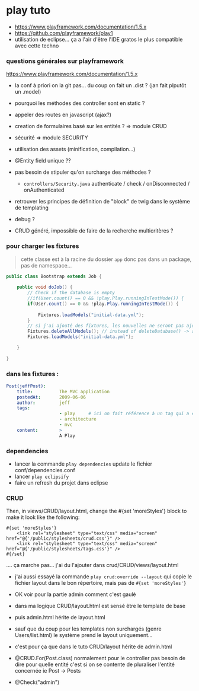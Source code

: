# play tuto

- https://www.playframework.com/documentation/1.5.x
- https://github.com/playframework/play1
- utilisation de eclipse... ça a l'air d'être l'IDE gratos le plus compatible avec cette techno


### questions générales sur playframework

https://www.playframework.com/documentation/1.5.x

- la conf à priori on la git pas... du coup on fait un .dist ? (jan fait plputôt un .model)
- pourquoi les méthodes des controller sont en static ?
- appeler des routes en javascript (ajax?)
- creation de formulaires basé sur les entités ? => module CRUD
- sécurité => module SECURITY
- utilisation des assets (minification, compilation...)
- @Entity field unique ??
- pas besoin de stipuler qu'on surcharge des méthodes ?
  - `controllers/Security.java` authenticate / check / onDisconnected / onAuthenticated
  
- retrouver les principes de définition de "block" de twig dans le système de templating
- debug ?
- CRUD généré, impossible de faire de la recherche multicritères ?

### pour charger les fixtures

> cette classe est à la racine du dossier `app` donc pas dans un package, pas de namespace...

```java
public class Bootstrap extends Job {
 
    public void doJob() {
        // Check if the database is empty
        //if(User.count() == 0 && !play.Play.runningInTestMode()) {
        if(User.count() == 0 && !play.Play.runningInTestMode()) {
        	
            Fixtures.loadModels("initial-data.yml");
        }
        // si j'ai ajouté des fixtures, les nouvelles ne seront pas ajoutées
        Fixtures.deleteAllModels(); // instead of deleteDatabase() -> avoid deleting hibernate_sequence
        Fixtures.loadModels("initial-data.yml");

    }
 
}
```
### dans les fixtures :

```yaml
Post(jeffPost):
    title:          The MVC application
    postedAt:       2009-06-06
    author:         jeff
    tags:
                    - play     # ici on fait référence à un tag qui a été déclaré *AVANT* dans les fixtures avec Tag(play)
                    - architecture
                    - mvc
    content:        >
                    A Play
 ```

### dependencies

- lancer la commande `play dependencies` update le fichier conf/dependencies.conf
- lancer `play eclipsify`
- faire un refresh du projet dans eclipse

### CRUD

Then, in views/CRUD/layout.html, change the #{set 'moreStyles'} block to make it look like the following:

```
#{set 'moreStyles'}
    <link rel="stylesheet" type="text/css" media="screen" href="@{'/public/stylesheets/crud.css'}" />
    <link rel="stylesheet" type="text/css" media="screen" href="@{'/public/stylesheets/tags.css'}" />
#{/set}
```
.... ça marche pas...
 j'ai du l'ajouter dans crud/CRUD/views/layout.html
 
- j'ai aussi essayé la commande `play crud:override --layout` qui copie le fichier layout dans le bon répertoire, mais pas de `#{set 'moreStyles'}`
- OK voir pour la partie admin comment c'est gaulé

- dans ma logique CRUD/layout.html est sensé être le template de base
- puis admin.html hérite de layout.html
- sauf que du coup pour les templates non surchargés (genre Users/list.html) le système prend le layout uniquement...
- c'est pour ça que dans le tuto CRUD/layout hérite de admin.html


- @CRUD.For(Post.class) normalement pour le controller pas besoin de dire pour quelle entité c'est si on se contente de pluraliser l'entité concernée ie Post -> Posts
- @Check("admin")